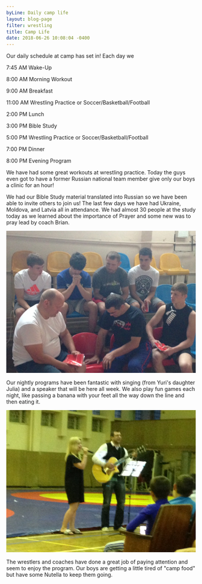 ```yaml
---
byLine: Daily camp life
layout: blog-page
filter: wrestling
title: Camp Life
date: 2018-06-26 10:08:04 -0400
---
```

Our daily schedule at camp has set in! Each day we

7:45 AM Wake-Up

8:00 AM Morning Workout

9:00 AM Breakfast

11:00 AM Wrestling Practice or Soccer/Basketball/Football

2:00 PM Lunch

3:00 PM Bible Study

5:00 PM Wrestling Practice or Soccer/Basketball/Football

7:00 PM Dinner

8:00 PM Evening Program

We have had some great workouts at wrestling practice. Today the guys even got to have a former Russian national team member give only our boys a clinic for an hour!

We had our Bible Study material translated into Russian so we have been able to invite others to join us! The last few days we have had Ukraine, Moldova, and Latvia all in attendance. We had almost 30 people at the study today as we learned about the importance of Prayer and some new was to pray lead by coach Brian.

![](/uploads/2018/06/26/IMG_1838.JPG)

Our nightly programs have been fantastic with singing (from Yuri's daughter Julia) and a speaker that will be here all week. We also play fun games each night, like passing a banana with your feet all the way down the line and then eating it.

![](/uploads/2018/06/26/IMG_1833.JPG)

The wrestlers and coaches have done a great job of paying attention and seem to enjoy the program. Our boys are getting a little tired of "camp food" but have some Nutella to keep them going.